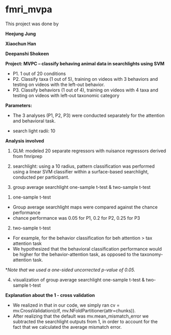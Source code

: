 # fmri_mvpa

This project was done by

**Heejung Jung**

**Xiaochun Han**

**Deepanshi Shokeen**



**Project: MVPC – classify behaving animal data in searchlights using SVM**
- P1. 1 out of 20 conditions
- P2. Classify taxa (1 out of 5), training on videos with 3 behaviors and testing on videos with the left-out behavior.
- P3. Classify behaviors (1 out of 4), training on videos with 4 taxa and testing on videos with left-out taxonomic category


**Parameters:**

- The 3 analyses (P1, P2, P3) were conducted separately for the attention and behavioral task.

- search light radii: 10

**Analysis involved**

1. GLM: modeled 20 separate regressors with nuisance regressors derived from fmriprep

2. searchlight: using a 10 radius, pattern classification was performed
using a linear SVM classifier within a surface-based searchlight, conducted per participant.

3. group average searchlight one-sample t-test & two-sample t-test


1) one-sample t-test

- Group average searchlight maps were compared against the chance performance
- chance performance was 0.05 for P1, 0.2 for P2, 0.25 for P3


2) two-sample t-test

- For example, for the behavior classification for beh attention > tax attention task
- We hypothesized that the behavioral classification performance would be higher for the behavior-attention task, as opposed to the taxonomy-attention task.

**Note that we used a one-sided uncorrected p-value of 0.05.*

4. visualization of group average searchlight one-sample t-test & two-sample t-test

**Explanation about the 1 - cross validation**
- We realized in that in our code, we simply ran cv = mv.CrossValidation(clf, mv.NFoldPartitioner(attr=chunks)).
- After realizing that the default was mv.mean_mismatch_error we subtracted the searchlight outputs from 1,
in order to account for the fact that we calculated the average mismatch error.
